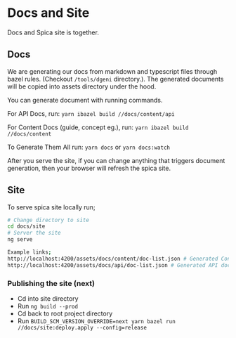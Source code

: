 # Docs and Site

Docs and Spica site is together.

## Docs

We are generating our docs from markdown and typescript files through bazel rules. (Checkout `/tools/dgeni` directory.). The generated documents will be copied into assets directory under the hood.

You can generate document with running commands.

For API Docs, run: `yarn ibazel build //docs/content/api`

For Content Docs (guide, concept eg.), run: `yarn ibazel build //docs/content`

To Generate Them All run: `yarn docs` or `yarn docs:watch`

After you serve the site, if you can change anything that triggers document generation, then your browser will refresh the spica site.

## Site

To serve spica site locally run;

```sh
# Change directory to site
cd docs/site
# Server the site
ng serve
```

```sh
Example links;
http://localhost:4200/assets/docs/content/doc-list.json # Generated Concept & Guide docs
http://localhost:4200/assets/docs/api/doc-list.json # Generated API docs
```


### Publishing the site (next)

- Cd into site directory
- Run `ng build --prod`
- Cd back to root project directory
- Run `BUILD_SCM_VERSION_OVERRIDE=next yarn bazel run //docs/site:deploy.apply --config=release`